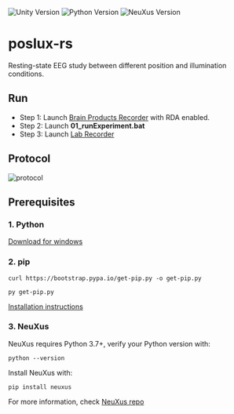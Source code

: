 
![Unity Version](https://img.shields.io/badge/Unity-2018.1.0f2-orange.svg)
![Python Version](https://img.shields.io/badge/Python-3.8-blue.svg)
![NeuXus Version](https://img.shields.io/badge/NeuXus-1.0-purple.svg)

# poslux-rs
Resting-state EEG study between different position and illumination conditions.
## Run

 - Step 1: Launch [Brain Products Recorder](https://www.brainproducts.com/productdetails.php?id=21&tab=3) with RDA enabled.
 - Step 2: Launch **01_runExperiment.bat** 
 - Step 3: Launch [Lab Recorder](https://github.com/labstreaminglayer/App-LabRecorder)

## Protocol

![protocol](https://i.ibb.co/pzmd9gV/experiment.png)

## Prerequisites

### 1. Python
[Download for windows](https://www.python.org/downloads/windows/)

### 2.  pip
```
curl https://bootstrap.pypa.io/get-pip.py -o get-pip.py
```
```
py get-pip.py
```
[Installation instructions](https://pip.pypa.io/en/stable/installing/)

### 3. NeuXus

NeuXus requires Python 3.7+, verify your Python version with:
```
python --version
```
Install NeuXus with:
```
pip install neuxus
```
For more information, check [NeuXus repo](https://github.com/LaSEEB/NeuXus)





